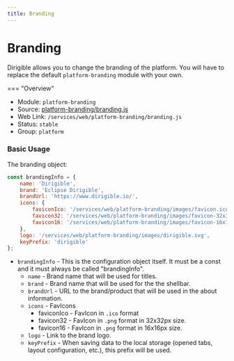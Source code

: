 ```yaml
---
title: Branding
---
```


Branding
===

Dirigible allows you to change the branding of the platform. You will have to replace the default `platform-branding` module with your own.

=== "Overview"
- Module: `platform-branding`
- Source: [platform-branding/branding.js](https://github.com/eclipse/dirigible/blob/master/components/platform/platform-branding/src/main/resources/META-INF/dirigible/platform-branding/branding.js)
- Web Link: `/services/web/platform-branding/branding.js`
- Status: `stable`
- Group: `platform`

### Basic Usage

The branding object:

```javascript
const brandingInfo = {
    name: 'Dirigible',
    brand: 'Eclipse Dirigible',
    brandUrl: 'https://www.dirigible.io/',
    icons: {
        faviconIco: '/services/web/platform-branding/images/favicon.ico',
        favicon32: '/services/web/platform-branding/images/favicon-32x32.png',
        favicon16: '/services/web/platform-branding/images/favicon-16x16.png',
    },
    logo: '/services/web/platform-branding/images/dirigible.svg',
    keyPrefix: 'dirigible'
};
```

* `brandingInfo` - This is the configuration object itself. It must be a const and it must always be called "brandingInfo".
	* `name` - Brand name that will be used for titles.
	* `brand` - Brand name that will be used for the the shellbar. 
	* `brandUrl` - URL to the brand/product that will be used in the about information.
    * `icons` - FavIcons
        * faviconIco - FavIcon in `.ico` format
        * favicon32 - FavIcon in `.png` format in 32x32px size.
        * favicon16 - FavIcon in `.png` format in 16x16px size.
    * `logo` - Link to the brand logo.
    * `keyPrefix` - When saving data to the local storage (opened tabs, layout configuration, etc.), this prefix will be used.